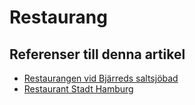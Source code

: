 # Restaurang

## Referenser till denna artikel

* [Restaurangen vid Bjärreds saltsjöbad](Restaurangen%20vid%20Bjärreds%20saltsjöbad.md)
* [Restaurant Stadt Hamburg](Restaurant%20Stadt%20Hamburg.md)
